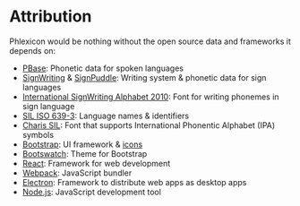 <!-- TODO: Ensure I am compliant with citation requirements like including licenses in bundled app, specific citation formats, etc. -->
# Attribution

Phlexicon would be nothing without the open source data and frameworks it depends on:
- [PBase](https://pbase.phon.chass.ncsu.edu/): Phonetic data for spoken languages
- [SignWriting](https://www.signwriting.org/) & [SignPuddle](https://signpuddle.org/): Writing system & phonetic data for sign languages
- [International SignWriting Alphabet 2010](https://www.signbank.org/iswa/): Font for writing phonemes in sign language
- [SIL ISO 639-3](https://iso639-3.sil.org/): Language names & identifiers
- [Charis SIL](https://software.sil.org/charis/): Font that supports International Phonentic Alphabet (IPA) symbols
- [Bootstrap](https://getbootstrap.com/): UI framework & [icons](https://icons.getbootstrap.com/)
- [Bootswatch](https://bootswatch.com/): Theme for Bootstrap
- [React](https://react.dev/): Framework for web development
- [Webpack](https://webpack.js.org/): JavaScript bundler
- [Electron](https://www.electronjs.org/): Framework to distribute web apps as desktop apps
- [Node.js](https://nodejs.org/): JavaScript development tool